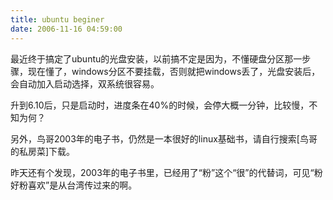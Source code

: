 ```yaml
---
title: ubuntu beginer
date: 2006-11-16 04:59:00
---
```


最近终于搞定了ubuntu的光盘安装，以前搞不定是因为，不懂硬盘分区那一步骤，现在懂了，windows分区不要挂载，否则就把windows丢了，光盘安装后，会自动加入启动选择，双系统很容易。

升到6.10后，只是启动时，进度条在40%的时候，会停大概一分钟，比较慢，不知为何？

另外，鸟哥2003年的电子书，仍然是一本很好的linux基础书，请自行搜索\[鸟哥的私房菜\]下载。

昨天还有个发现，2003年的电子书里，已经用了“粉”这个“很”的代替词，可见“粉好粉喜欢”是从台湾传过来的啊。